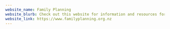 ```yaml
---
website_name: Family Planning
website_blurb: Check out this website for information and resources for parents and caregivers.
website_link: https://www.familyplanning.org.nz
---
```

